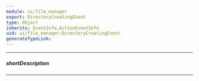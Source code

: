 ```yaml
---
module: ui/file_manager
export: DirectoryCreatingEvent
type: Object
inherits: EventInfo,ActionEventInfo
uid: ui/file_manager:DirectoryCreatingEvent
generateTypeLink: 
---
```

---
##### shortDescription
<!-- Description goes here -->

---
<!-- Description goes here -->